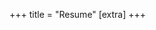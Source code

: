 +++
title = "Resume"
[extra] 
+++
<!-- <div class="colored buttons centered">
 <a href="files/resume.pdf" download> Download Resume</a>
</div>
<iframe src="files/resume.pdf" width="100%" height="600px"></iframe> -->

<!-- <div class="colored buttons centered">
<a href="/Lucca Correia Resume.pdf" download class="download-button">Download My Resume</a>
</div>

<iframe src="/Lucca Correia Resume.pdf" width="100%" height="800px" style="border: none;"></iframe> -->